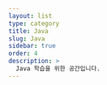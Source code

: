 ```yaml
---
layout: list
type: category
title: Java
slug: Java
sidebar: true
order: 4
description: >
  Java 학습을 위한 공간입니다.
---
```

